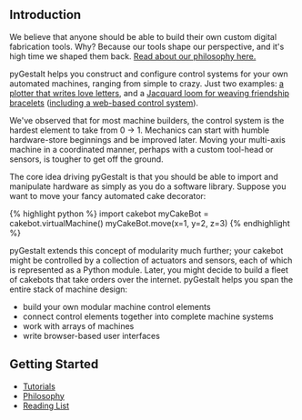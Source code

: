 ## Introduction

We believe that anyone should be able to build their own custom digital fabrication tools. Why? Because our tools shape our perspective, and it's high time we shaped them back. [Read about our philosophy here.](pages/philosophy.md)

pyGestalt helps you construct and configure control systems for your own automated machines, ranging from simple to crazy. Just two examples: [a plotter that writes love letters](https://vimeo.com/12068389), and a [Jacquard loom for weaving friendship bracelets](https://vimeo.com/70206561) ([including a web-based control system](http://www.friendshiploom.com)). 

We've observed that for most machine builders, the control system is the hardest element to take from 0 -> 1. Mechanics can start with humble hardware-store beginnings and be improved later. Moving your multi-axis machine in a coordinated manner, perhaps with a custom tool-head or sensors, is tougher to get off the ground.

The core idea driving pyGestalt is that you should be able to import and manipulate hardware as simply as you do a software library. Suppose you want to move your fancy automated cake decorator:


{% highlight python %}
import cakebot
myCakeBot = cakebot.virtualMachine()
myCakeBot.move(x=1, y=2, z=3)
{% endhighlight %}

pyGestalt extends this concept of modularity much further; your cakebot might be controlled by a collection of actuators and sensors, each of which is represented as a Python module. Later, you might decide to build a fleet of cakebots that take orders over the internet. pyGestalt helps you span the entire stack of machine design:
* build your own modular machine control elements
* connect control elements together into complete machine systems
* work with arrays of machines
* write browser-based user interfaces

## Getting Started
- [Tutorials](pages/tutorials.md)
- [Philosophy](pages/philosophy.md)
- [Reading List](pages/readinglist.md)
